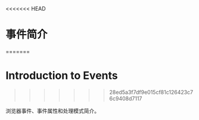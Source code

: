 <<<<<<< HEAD
# 事件简介
=======
# Introduction to Events
>>>>>>> 28ed5a3f7df9e015cf81c126423c76c9408d7117

浏览器事件、事件属性和处理模式简介。

